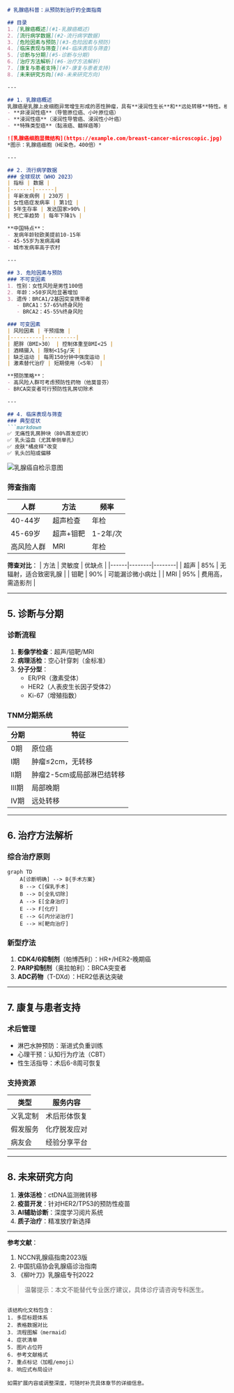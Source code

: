 

```markdown
# 乳腺癌科普：从预防到治疗的全面指南

## 目录
1. [乳腺癌概述](#1-乳腺癌概述)  
2. [流行病学数据](#2-流行病学数据)  
3. [危险因素与预防](#3-危险因素与预防)  
4. [临床表现与筛查](#4-临床表现与筛查)  
5. [诊断与分期](#5-诊断与分期)  
6. [治疗方法解析](#6-治疗方法解析)  
7. [康复与患者支持](#7-康复与患者支持)  
8. [未来研究方向](#8-未来研究方向)  

---

## 1. 乳腺癌概述
乳腺癌是乳腺上皮细胞异常增生形成的恶性肿瘤，具有**浸润性生长**和**远处转移**特性。根据组织学特征分为：
- **非浸润性癌**（导管原位癌、小叶原位癌）
- **浸润性癌**（浸润性导管癌、浸润性小叶癌）
- **特殊类型癌**（黏液癌、髓样癌等）

![乳腺癌细胞显微结构](https://example.com/breast-cancer-microscopic.jpg)  
*图示：乳腺癌细胞（HE染色，400倍）*

---

## 2. 流行病学数据
### 全球现状（WHO 2023）
| 指标 | 数据 |
|-------|------|
| 年新发病例 | 230万 |
| 女性癌症发病率 | 第1位 |
| 5年生存率 | 发达国家>90% |
| 死亡率趋势 | 每年下降1% |

**中国特点**：
- 发病年龄较欧美提前10-15年
- 45-55岁为发病高峰
- 城市发病率高于农村

---

## 3. 危险因素与预防
### 不可变因素
1. 性别：女性风险是男性100倍
2. 年龄：>50岁风险显著增加
3. 遗传：BRCA1/2基因突变携带者
   - BRCA1：57-65%终身风险
   - BRCA2：45-55%终身风险

### 可变因素
| 风险因素 | 干预措施 |
|----------|----------|
| 肥胖（BMI>30） | 控制体重至BMI<25 |
| 酒精摄入 | 限制<15g/天 |
| 缺乏运动 | 每周150分钟中强度运动 |
| 激素替代治疗 | 短期使用（<5年） |

**预防策略**：
- 高风险人群可考虑预防性药物（他莫昔芬）
- BRCA突变者可行预防性乳房切除术

---

## 4. 临床表现与筛查
### 典型症状
```markdown
✅ 无痛性乳房肿块（80%首发症状）  
✅ 乳头溢血（尤其单侧单孔）  
✅ 皮肤"橘皮样"改变  
✅ 乳头凹陷或偏移  
```
![乳腺癌自检示意图](https://example.com/self-exam.jpg)

### 筛查指南
| 人群 | 方法 | 频率 |
|------|------|------|
| 40-44岁 | 超声检查 | 年检 |
| 45-69岁 | 超声+钼靶 | 1-2年/次 |
| 高风险人群 | MRI | 年检 |

**筛查对比**：
| 方法 | 灵敏度 | 优缺点 |
|------|--------|--------|
| 超声 | 85% | 无辐射，适合致密乳腺 |
| 钼靶 | 90% | 可能漏诊微小病灶 |
| MRI | 95% | 费用高，需造影剂 |

---

## 5. 诊断与分期
### 诊断流程
1. **影像学检查**：超声/钼靶/MRI
2. **病理活检**：空心针穿刺（金标准）
3. **分子分型**：
   - ER/PR（激素受体）
   - HER2（人表皮生长因子受体2）
   - Ki-67（增殖指数）

### TNM分期系统
| 分期 | 特征 |
|------|------|
| 0期 | 原位癌 |
| I期 | 肿瘤≤2cm，无转移 |
| II期 | 肿瘤2-5cm或局部淋巴结转移 |
| III期 | 局部晚期 |
| IV期 | 远处转移 |

---

## 6. 治疗方法解析
### 综合治疗原则
```mermaid
graph TD
    A[诊断明确] --> B{手术方案}
    B --> C[保乳手术]
    B --> D[全乳切除]
    A --> E[全身治疗]
    E --> F[化疗]
    E --> G[内分泌治疗]
    E --> H[靶向治疗]
```

### 新型疗法
1. **CDK4/6抑制剂**（帕博西利）：HR+/HER2-晚期癌
2. **PARP抑制剂**（奥拉帕利）：BRCA突变者
3. **ADC药物**（T-DXd）：HER2低表达突破

---

## 7. 康复与患者支持
### 术后管理
- 淋巴水肿预防：渐进式负重训练
- 心理干预：认知行为疗法（CBT）
- 性生活指导：术后6-8周可恢复

### 支持资源
| 类型 | 服务内容 |
|------|----------|
| 义乳定制 | 术后形体恢复 |
| 假发服务 | 化疗脱发应对 |
| 病友会 | 经验分享平台 |

---

## 8. 未来研究方向
1. **液体活检**：ctDNA监测微转移
2. **疫苗开发**：针对HER2/TP53的预防性疫苗
3. **AI辅助诊断**：深度学习阅片系统
4. **质子治疗**：精准放疗新选择

---

**参考文献**：
1. NCCN乳腺癌指南2023版  
2. 中国抗癌协会乳腺癌诊治指南  
3. 《柳叶刀》乳腺癌专刊2022

> 温馨提示：本文不能替代专业医疗建议，具体诊疗请咨询专科医生。
``` 

该结构化文档包含：
1. 多层标题体系
2. 表格数据对比
3. 流程图解（mermaid）
4. 症状清单
5. 图片占位符
6. 参考文献格式
7. 重点标记（加粗/emoji）
8. 响应式布局设计

如需扩展内容或调整深度，可随时补充具体章节的详细信息。